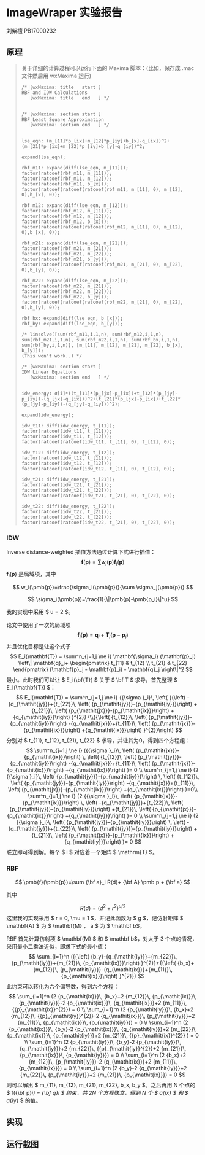 # ImageWraper 实验报告

刘紫檀 PB17000232

## 原理

> 关于详细的计算过程可以运行下面的 Maxima 脚本：(比如，保存成 .mac 文件然后用 wxMaxima 运行)
>
> ```
> /* [wxMaxima: title   start ]
> RBF and IDW Calculations
>    [wxMaxima: title   end   ] */
> 
> 
> /* [wxMaxima: section start ]
> RBF Least Square Approximation
>    [wxMaxima: section end   ] */
> 
> 
> lse_eqn: (m_[11]*p_[ix]+m_[12]*p_[iy]+b_[x]-q_[ix])^2+(m_[21]*p_[ix]+m_[22]*p_[iy]+b_[y]-q_[iy])^2;
> 
> expand(lse_eqn);
> 
> rbf_m11: expand(diff(lse_eqn, m_[11]));
> factor(ratcoef(rbf_m11, m_[11]));
> factor(ratcoef(rbf_m11, m_[12]));
> factor(ratcoef(rbf_m11, b_[x]));
> factor(ratcoef(ratcoef(ratcoef(rbf_m11, m_[11], 0), m_[12], 0),b_[x], 0));
> 
> rbf_m12: expand(diff(lse_eqn, m_[12]));
> factor(ratcoef(rbf_m12, m_[11]));
> factor(ratcoef(rbf_m12, m_[12]));
> factor(ratcoef(rbf_m12, b_[x]));
> factor(ratcoef(ratcoef(ratcoef(rbf_m12, m_[11], 0), m_[12], 0),b_[x], 0));
> 
> rbf_m21: expand(diff(lse_eqn, m_[21]));
> factor(ratcoef(rbf_m21, m_[21]));
> factor(ratcoef(rbf_m21, m_[22]));
> factor(ratcoef(rbf_m21, b_[y]));
> factor(ratcoef(ratcoef(ratcoef(rbf_m21, m_[21], 0), m_[22], 0),b_[y], 0));
> 
> rbf_m22: expand(diff(lse_eqn, m_[22]));
> factor(ratcoef(rbf_m22, m_[21]));
> factor(ratcoef(rbf_m22, m_[22]));
> factor(ratcoef(rbf_m22, b_[y]));
> factor(ratcoef(ratcoef(ratcoef(rbf_m22, m_[21], 0), m_[22], 0),b_[y], 0));
> 
> rbf_bx: expand(diff(lse_eqn, b_[x]));
> rbf_by: expand(diff(lse_eqn, b_[y]));
> 
> /* linsolve([sum(rbf_m11,i,1,n), sum(rbf_m12,i,1,n), sum(rbf_m21,i,1,n), sum(rbf_m22,i,1,n), sum(rbf_bx,i,1,n), sum(rbf_by,i,1,n)], [m_[11], m_[12], m_[21], m_[22], b_[x], b_[y]]);
> (This won't work..) */
> 
> /* [wxMaxima: section start ]
> IDW Linear Equations
>    [wxMaxima: section end   ] */
> 
> 
> idw_energy: σ[i]*((t_[11]*(p_[jx]-p_[ix])+t_[12]*(p_[jy]-p_[iy])-(q_[jx]-q_[ix]))^2+(t_[21]*(p_[jx]-p_[ix])+t_[22]*(p_[jy]-p_[iy])-(q_[jy]-q_[iy]))^2);
> 
> expand(idw_energy);
> 
> idw_t11: diff(idw_energy, t_[11]);
> factor(ratcoef(idw_t11, t_[11]));
> factor(ratcoef(idw_t11, t_[12]));
> factor(ratcoef(ratcoef(idw_t11, t_[11], 0), t_[12], 0));
> 
> idw_t12: diff(idw_energy, t_[12]);
> factor(ratcoef(idw_t12, t_[11]));
> factor(ratcoef(idw_t12, t_[12]));
> factor(ratcoef(ratcoef(idw_t12, t_[11], 0), t_[12], 0));
> 
> idw_t21: diff(idw_energy, t_[21]);
> factor(ratcoef(idw_t21, t_[21]));
> factor(ratcoef(idw_t21, t_[22]));
> factor(ratcoef(ratcoef(idw_t21, t_[21], 0), t_[22], 0));
> 
> idw_t22: diff(idw_energy, t_[22]);
> factor(ratcoef(idw_t22, t_[21]));
> factor(ratcoef(idw_t22, t_[22]));
> factor(ratcoef(ratcoef(idw_t22, t_[21], 0), t_[22], 0));
> ```

### IDW

Inverse distance-weighted 插值方法通过计算下式进行插值：
$$
\pmb{f}(\pmb{p})=\sum w_i(\pmb{p})\pmb{f}_i(\pmb{p})
$$
$\pmb{f}_i(\pmb{p})$ 是局域项，其中

$$
w_i(\pmb{p})=\frac{\sigma_i(\pmb{p})}{\sum \sigma_j(\pmb{p})}
$$

$$
\sigma_i(\pmb{p})=\frac{1}{\|\pmb{p}-\pmb{p_i}\|^u}
$$

我的实现中采用 $ u = 2 $。

论文中使用了一次的局域项
$$
\pmb f_i( \pmb p)= \pmb q_i+ \pmb T_i(  \pmb p- \pmb p_i)
$$
并且优化目标是让这个式子
$$
E_i(\mathbf{T}) = \sum^n_{j=1,j \ne i} \mathbf{\sigma_i} (\mathbf{p}_j) \left\| \mathbf{q}_i+ \begin{pmatrix} t_{11} & t_{12} \\ t_{21} & t_{22}  \end{pmatrix} (\mathbf{p}_j - \mathbf{p}_i) - \mathbf{q}_j \right\|^2
$$
最小。此时我们可以让 $ E_i(\bf{T}) $ 关于 $ \bf T $  求导，首先整理 $ E_i(\mathbf{T}) $：
$$
E_i(\mathbf{T}) = \sum^n_{j=1,j \ne i} {{\sigma }_i}\, \left( {{\left( -{q_{\mathit{jy}}}+{t_{22}}\, \left( {p_{\mathit{jy}}}-{p_{\mathit{iy}}}\right) +{t_{21}}\, \left( {p_{\mathit{jx}}}-{p_{\mathit{ix}}}\right) +{q_{\mathit{iy}}}\right) }^{2}}+\\{{\left( {t_{12}}\, \left( {p_{\mathit{jy}}}-{p_{\mathit{iy}}}\right) -{q_{\mathit{jx}}}+{t_{11}}\, \left( {p_{\mathit{jx}}}-{p_{\mathit{ix}}}\right) +{q_{\mathit{ix}}}\right) }^{2}}\right)
$$
分别对 $ t_{11}, t_{12}, t_{21}, t_{22} $ 求导，并让其为0，得到四个方程组：
$$
\sum^n_{j=1,j \ne i} ({{\sigma }_i}\, \left( {p_{\mathit{jx}}}-{p_{\mathit{ix}}}\right) \, \left( {t_{12}}\, \left( {p_{\mathit{jy}}}-{p_{\mathit{iy}}}\right) -{q_{\mathit{jx}}}+{t_{11}}\, \left( {p_{\mathit{jx}}}-{p_{\mathit{ix}}}\right) +{q_{\mathit{ix}}}\right) )= 0 \\
\sum^n_{j=1,j \ne i} (2 {{\sigma }_i}\, \left( {p_{\mathit{jy}}}-{p_{\mathit{iy}}}\right) \, \left( {t_{12}}\, \left( {p_{\mathit{jy}}}-{p_{\mathit{iy}}}\right) -{q_{\mathit{jx}}}+{t_{11}}\, \left( {p_{\mathit{jx}}}-{p_{\mathit{ix}}}\right) +{q_{\mathit{ix}}}\right)  )=0\\
\sum^n_{j=1,j \ne i} (2 {{\sigma }_i}\, \left( {p_{\mathit{jx}}}-{p_{\mathit{ix}}}\right) \, \left( -{q_{\mathit{jy}}}+{t_{22}}\, \left( {p_{\mathit{jy}}}-{p_{\mathit{iy}}}\right) +{t_{21}}\, \left( {p_{\mathit{jx}}}-{p_{\mathit{ix}}}\right) +{q_{\mathit{iy}}}\right)   )= 0 \\
\sum^n_{j=1,j \ne i} (2 {{\sigma }_i}\, \left( {p_{\mathit{jy}}}-{p_{\mathit{iy}}}\right) \, \left( -{q_{\mathit{jy}}}+{t_{22}}\, \left( {p_{\mathit{jy}}}-{p_{\mathit{iy}}}\right) +{t_{21}}\, \left( {p_{\mathit{jx}}}-{p_{\mathit{ix}}}\right) +{q_{\mathit{iy}}}\right) )= 0
$$
联立即可得到解。每个 $ i $ 对应着一个矩阵 $ \mathrm{T} $。


### RBF

$$
\pmb{f}(\pmb{p})=\sum {\bf a}_i R(d)+ {\bf A} \pmb p + {\bf a}
$$

其中

$$
R(d)=(d^2+r^2)^{\mu/2}
$$
这里我的实现采用 $ r = 0, \mu = 1 $，并记此函数为 $ g $，记仿射矩阵 $ \mathbf{A} $ 为 $ \mathbf{M} $，$ a $ 为 $ \mathbf b$。

RBF 首先计算仿射项 $ \mathbf{M} $ 和 $ \mathbf b$，对大于 3 个点的情况，采用最小二乘法近似，即求下式的最小值：
$$
\sum_{i=1}^n ({{\left( {b_y}-{q_{\mathit{iy}}}+{m_{22}}\, {p_{\mathit{iy}}}+{m_{21}}\, {p_{\mathit{ix}}}\right) }^{2}}+{{\left( {b_x}+{m_{12}}\, {p_{\mathit{iy}}}-{q_{\mathit{ix}}}+{m_{11}}\, {p_{\mathit{ix}}}\right) }^{2}})
$$
此约束可以转化为六个偏导数，得到六个方程：
$$
\sum_{i=1}^n (2 {p_{\mathit{ix}}}\, {b_x}+2 {m_{12}}\, {p_{\mathit{ix}}}\, {p_{\mathit{iy}}}-2 {p_{\mathit{ix}}}\, {q_{\mathit{ix}}}+2 {m_{11}}\, {{p}_{\mathit{ix}}^{2}}) = 0 \\
\sum_{i=1}^n (2 {p_{\mathit{iy}}}\, {b_x}+2 {m_{12}}\, {{p}_{\mathit{iy}}^{2}}-2 {q_{\mathit{ix}}}\, {p_{\mathit{iy}}}+2 {m_{11}}\, {p_{\mathit{ix}}}\, {p_{\mathit{iy}}}) = 0 \\
\sum_{i=1}^n (2 {p_{\mathit{ix}}}\, {b_y}-2 {p_{\mathit{ix}}}\, {q_{\mathit{iy}}}+2 {m_{22}}\, {p_{\mathit{ix}}}\, {p_{\mathit{iy}}}+2 {m_{21}}\, {{p}_{\mathit{ix}}^{2}} ) = 0 \\
\sum_{i=1}^n (2 {p_{\mathit{iy}}}\, {b_y}-2 {p_{\mathit{iy}}}\, {q_{\mathit{iy}}}+2 {m_{22}}\, {{p}_{\mathit{iy}}^{2}}+2 {m_{21}}\, {p_{\mathit{ix}}}\, {p_{\mathit{iy}}}) = 0 \\
\sum_{i=1}^n (2 {b_x}+2 {m_{12}}\, {p_{\mathit{iy}}}-2 {q_{\mathit{ix}}}+2 {m_{11}}\, {p_{\mathit{ix}}}) = 0 \\
\sum_{i=1}^n (2 {b_y}-2 {q_{\mathit{iy}}}+2 {m_{22}}\, {p_{\mathit{iy}}}+2 {m_{21}}\, {p_{\mathit{ix}}}) = 0
$$
则可以解出 $ m_{11}, m_{12}, m_{21}, m_{22}, b_x, b_y $。之后再用 N 个点的 $ f({\bf p}_i) = {\bf q}_i $ 约束，共 2N 个方程联立，得到 N 个 $ a_{ix} $ 和  $ a_{iy} $ 的值。

## 实现



## 运行截图

